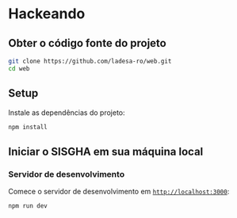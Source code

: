 # Hackeando

## Obter o código fonte do projeto

```bash
git clone https://github.com/ladesa-ro/web.git
cd web
```

## Setup

Instale as dependências do projeto:

```bash
npm install
```

## Iniciar o SISGHA em sua máquina local

### Servidor de desenvolvimento

Comece o servidor de desenvolvimento em [`http://localhost:3000`](http://localhost:3000):

```bash
npm run dev
```
